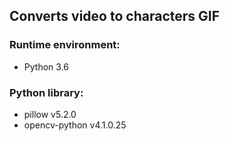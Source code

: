 ## Converts video to characters GIF
### Runtime environment:
* Python 3.6
### Python library:
* pillow v5.2.0
* opencv-python v4.1.0.25
